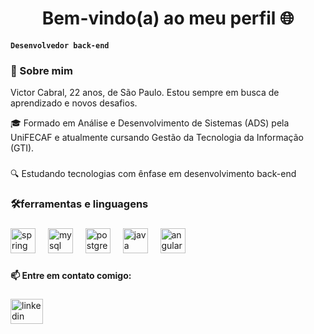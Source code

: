 <h1 align="center">Bem-vindo(a) ao meu perfil 🌐</h1>

**`Desenvolvedor back-end`**

<h3 align="left">📖 Sobre mim</h3>

Victor Cabral, 22 anos, de São Paulo. Estou sempre em busca de aprendizado e novos desafios.

<p align="left">🎓 Formado em Análise e Desenvolvimento de Sistemas (ADS) pela UniFECAF e atualmente cursando Gestão da Tecnologia da Informação (GTI).</p>

###

<p align="left">🔍 Estudando tecnologias com ênfase em desenvolvimento back-end</p>

###

<h3 align="left">🛠️ferramentas e linguagens</h3>

###

<div align="left">
  <img src="https://cdn.jsdelivr.net/gh/devicons/devicon/icons/spring/spring-original-wordmark.svg" height="40" alt="spring logo"  />
  <img width="12" />
  <img src="https://cdn.jsdelivr.net/gh/devicons/devicon/icons/mysql/mysql-original-wordmark.svg" height="40" alt="mysql logo"  />
  <img width="12" />
  <img src="https://cdn.jsdelivr.net/gh/devicons/devicon/icons/postgresql/postgresql-original.svg" height="40" alt="postgresql logo"  />
  <img width="12" />
  <img src="https://cdn.jsdelivr.net/gh/devicons/devicon/icons/java/java-original.svg" height="40" alt="java logo"  />
  <img width="12" />
  <img src="https://cdn.jsdelivr.net/gh/devicons/devicon/icons/angularjs/angularjs-plain.svg" height="40" alt="angularjs logo"  />
</div>

###

<h4 align="left">📫 Entre em contato comigo:</h4>

###

<div align="left">
  <a href="https://www.linkedin.com/in/victor-henrique-cabral-04b399220/" target="_blank">
    <img src="https://raw.githubusercontent.com/maurodesouza/profile-readme-generator/master/src/assets/icons/social/linkedin/default.svg" width="52" height="40" alt="linkedin logo"  />
  </a>
</div>

###

